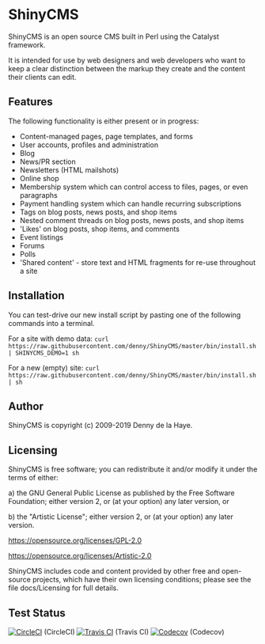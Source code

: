 ShinyCMS
========

ShinyCMS is an open source CMS built in Perl using the Catalyst framework.

It is intended for use by web designers and web developers who want to keep
a clear distinction between the markup they create and the content their
clients can edit.


Features
--------

The following functionality is either present or in progress:

* Content-managed pages, page templates, and forms
* User accounts, profiles and administration
* Blog
* News/PR section
* Newsletters (HTML mailshots)
* Online shop
* Membership system which can control access to files, pages, or even paragraphs
* Payment handling system which can handle recurring subscriptions
* Tags on blog posts, news posts, and shop items
* Nested comment threads on blog posts, news posts, and shop items
* 'Likes' on blog posts, shop items, and comments
* Event listings
* Forums
* Polls
* 'Shared content' - store text and HTML fragments for re-use throughout a site


Installation
------------

You can test-drive our new install script by pasting one of the following
commands into a terminal.

For a site with demo data:
`curl https://raw.githubusercontent.com/denny/ShinyCMS/master/bin/install.sh | SHINYCMS_DEMO=1 sh`

For a new (empty) site:
`curl https://raw.githubusercontent.com/denny/ShinyCMS/master/bin/install.sh | sh`


Author
------

ShinyCMS is copyright (c) 2009-2019 Denny de la Haye.


Licensing
---------

ShinyCMS is free software; you can redistribute it and/or modify it under the
terms of either:

a) the GNU General Public License as published by the Free Software Foundation;
   either version 2, or (at your option) any later version, or

b) the "Artistic License"; either version 2, or (at your option) any later
   version.

https://opensource.org/licenses/GPL-2.0

https://opensource.org/licenses/Artistic-2.0

ShinyCMS includes code and content provided by other free and open-source
projects, which have their own licensing conditions; please see the file
docs/Licensing for full details.


Test Status
-----------

[![CircleCI](https://circleci.com/gh/denny/ShinyCMS.svg?style=svg)](https://circleci.com/gh/denny/ShinyCMS) (CircleCI)  [![Travis CI](https://travis-ci.org/denny/ShinyCMS.svg?branch=master)](https://travis-ci.org/denny/ShinyCMS) (Travis CI)  [![Codecov](https://codecov.io/gh/denny/ShinyCMS/branch/master/graphs/badge.svg)](https://codecov.io/gh/denny/ShinyCMS) (Codecov)
